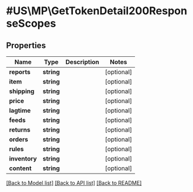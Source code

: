# #US\MP\GetTokenDetail200ResponseScopes

## Properties

Name | Type | Description | Notes
------------ | ------------- | ------------- | -------------
**reports** | **string** |  | [optional]
**item** | **string** |  | [optional]
**shipping** | **string** |  | [optional]
**price** | **string** |  | [optional]
**lagtime** | **string** |  | [optional]
**feeds** | **string** |  | [optional]
**returns** | **string** |  | [optional]
**orders** | **string** |  | [optional]
**rules** | **string** |  | [optional]
**inventory** | **string** |  | [optional]
**content** | **string** |  | [optional]


[[Back to Model list]](../) [[Back to API list]](../../Api/US/MP) [[Back to README]](../../README.md)
